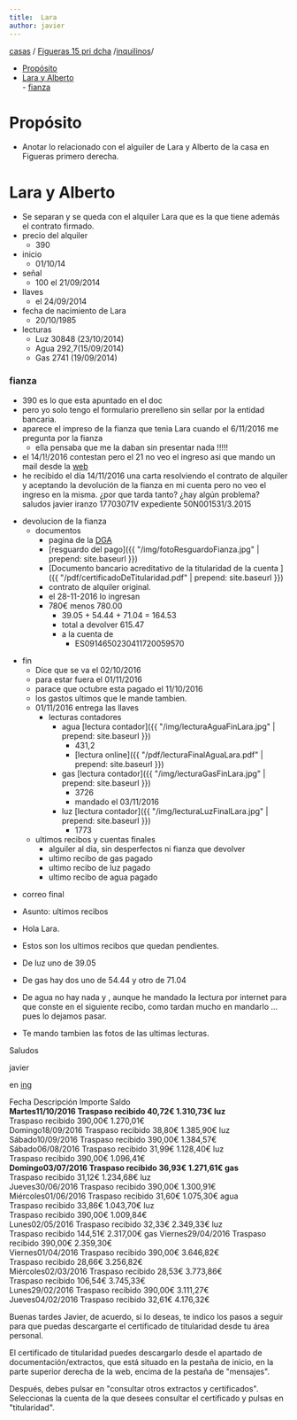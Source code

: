 ```yaml
---
title:  Lara
author: javier
---
```

 [casas](casas) /  [Figueras 15 pri dcha](figueras15priDcha) /[inquilinos](figueras15priDchaInquilinos)/    

<!-- MDTOC maxdepth:6 firsth1:1 numbering:0 flatten:0 bullets:1 updateOnSave:1 -->

- [Propósito](#propósito)   
- [Lara y Alberto](#lara-y-alberto)   
      - [fianza](#fianza)   

<!-- /MDTOC -->

# Propósito

- Anotar lo relacionado con el alguiler de Lara y Alberto de la casa en Figueras primero derecha.

# Lara y Alberto

- Se separan y se queda con el alquiler Lara que es la que tiene además el contrato firmado.
- precio del alquiler
  + 390
- inicio
  + 01/10/14
- señal
  + 100 el 21/09/2014
- llaves
  + el 24/09/2014
- fecha de nacimiento de Lara
  + 20/10/1985
- lecturas
  + Luz 30848 (23/10/2014)
  + Agua 292,7(15/09/2014)
  + Gas 2741 (19/09/2014)  

### fianza
  + 390 es lo que esta apuntado en el doc
  + pero yo solo tengo el formulario prerelleno sin sellar por la entidad bancaria.
  + aparece el impreso de la fianza que tenia Lara cuando el 6/11/2016 me pregunta por la fianza
    + ella pensaba que me la daban sin presentar nada !!!!!
  + el 14/1!/2016 contestan pero el 21 no veo el ingreso asi que mando un mail desde la [web](http://correo.aragon.es/portal/index.php?x=&mod_id=4)
  + he recibido el día 14/11/2016 una carta resolviendo el contrato de alquiler y aceptando la devolución de la fianza en  mi cuenta pero no veo el ingreso en la misma. ¿por que tarda tanto? ¿hay algún problema?
saludos
javier iranzo 17703071V expediente 50N001531/3.2015
* devolucion de la fianza
  * documentos  
    * pagina de la [DGA](http://www.aragon.es/Temas/ViviendayUrbanismo/4_Fianzas/ci.Fianzas_Devolucion.detalleServicios?channelSelected=f7468195dd045410VgnVCM1000002e551bacRCRD)
    * [resguardo del pago]({{ "/img/fotoResguardoFianza.jpg" | prepend: site.baseurl }})
    * [Documento bancario acreditativo de la titularidad de la cuenta ]({{ "/pdf/certificadoDeTitularidad.pdf" | prepend: site.baseurl }})
    * contrato de alquiler original.
    * el 28-11-2016 lo ingresan
    * 780€ menos                    780.00
      * 39.05 +  54.44 +  71.04   = 164.53
      * total a devolver            615.47
      * a la cuenta de
        * ES0914650230411720059570
- fin
  + Dice que se va el 02/10/2016
  + para estar fuera el 01/11/2016
  + parace que octubre esta pagado el 11/10/2016
  + los gastos ultimos que le mande tambien.
  + 01/11/2016 entrega las llaves
    + lecturas contadores
      + agua [lectura contador]({{ "/img/lecturaAguaFinLara.jpg" | prepend: site.baseurl }})  
        + 431,2
        + [lectura online]({{ "/pdf/lecturaFinalAguaLara.pdf" | prepend: site.baseurl }})
      + gas [lectura contador]({{ "/img/lecturaGasFinLara.jpg" | prepend: site.baseurl }})  
        + 3726
        + mandado el 03/11/2016
      + luz [lectura contador]({{ "/img/lecturaLuzFinalLara.jpg" | prepend: site.baseurl }})  
        + 1773
  * ultimos recibos y cuentas finales
    * alguiler al dia, sin desperfectos ni fianza que devolver
    * ultimo recibo de gas pagado
    * ultimo recibo de luz pagado
    * ultimo recibo de agua pagado


* correo final
* Asunto: ultimos recibos
* Hola Lara.

* Estos son los ultimos recibos que quedan pendientes.
* De luz uno de 39.05
* De gas hay dos uno de 54.44 y otro de 71.04
* De agua no hay nada y , aunque he mandado la lectura por internet para que conste en el siguiente recibo, como tardan mucho en mandarlo ... pues lo dejamos pasar.
* Te mando tambien las fotos de las ultimas lecturas.

Saludos

javier


en [ing](https://ing.ingdirect.es/pfm/#movement-search/MhxSov_amwwkIvojMceGMMvpQdyuaUzVn8I4GQjnYqW3SBjdzjROF02OeMJFIe3y-viSSRF_l9d0p1zfobFdIA)

  Fecha	Descripción	Importe	Saldo  
**Martes11/10/2016	Traspaso recibido	40,72€	1.310,73€ luz**  
  Traspaso recibido	390,00€	1.270,01€  
  Domingo18/09/2016	Traspaso recibido	38,80€	1.385,90€ luz  
  Sábado10/09/2016	Traspaso recibido	390,00€	1.384,57€  
  Sábado06/08/2016	Traspaso recibido	31,99€	1.128,40€ luz  
  Traspaso recibido	390,00€	1.096,41€  
  **Domingo03/07/2016	Traspaso recibido	36,93€	1.271,61€ gas**  
  Traspaso recibido	31,12€	1.234,68€ luz  
  Jueves30/06/2016	Traspaso recibido	390,00€	1.300,91€  
  Miércoles01/06/2016	Traspaso recibido	31,60€	1.075,30€ agua  
  Traspaso recibido	33,86€	1.043,70€ luz  
  Traspaso recibido	390,00€	1.009,84€  
  Lunes02/05/2016	Traspaso recibido	32,33€	2.349,33€ luz  
  Traspaso recibido	144,51€	2.317,00€  gas
  Viernes29/04/2016	Traspaso recibido	390,00€	2.359,30€  
  Viernes01/04/2016	Traspaso recibido	390,00€	3.646,82€  
  Traspaso recibido	28,66€	3.256,82€  
  Miércoles02/03/2016	Traspaso recibido	28,53€	3.773,86€  
  Traspaso recibido	106,54€	3.745,33€  
  Lunes29/02/2016	Traspaso recibido	390,00€	3.111,27€  
  Jueves04/02/2016	Traspaso recibido	32,61€	4.176,32€  


Buenas tardes Javier, de acuerdo, si lo deseas, te indico los pasos a seguir para que puedas descargarte el certificado de titularidad desde tu área personal.

El certificado de titularidad puedes descargarlo desde el apartado de documentación/extractos, que está situado en la pestaña de inicio, en la parte superior derecha de la web, encima de la pestaña de "mensajes".


Después, debes pulsar en "consultar otros extractos y certificados". Seleccionas la cuenta de la que desees consultar el certificado y pulsas en "titularidad".
